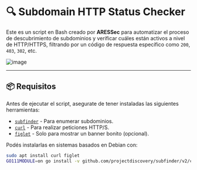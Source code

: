 # 🔍 Subdomain HTTP Status Checker

Este es un script en Bash creado por **ARESSec** para automatizar el proceso de descubrimiento de subdominios y verificar cuáles están activos a nivel de HTTP/HTTPS, filtrando por un código de respuesta específico como `200`, `403`, `302`, etc.

![image](https://github.com/user-attachments/assets/1df6d8d4-5345-4680-9f15-81218b0b091e)


---

## 📦 Requisitos

Antes de ejecutar el script, asegurate de tener instaladas las siguientes herramientas:

- [`subfinder`](https://github.com/projectdiscovery/subfinder) - Para enumerar subdominios.
- [`curl`](https://curl.se/) - Para realizar peticiones HTTP/S.
- [`figlet`](http://www.figlet.org/) - Solo para mostrar un banner bonito (opcional).

Podés instalarlas en sistemas basados en Debian con:

```bash
sudo apt install curl figlet
GO111MODULE=on go install -v github.com/projectdiscovery/subfinder/v2/cmd/subfinder@latest
